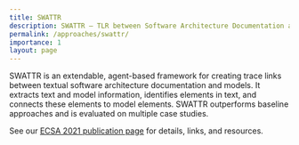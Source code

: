 ```yaml
---
title: SWATTR
description: SWATTR – TLR between Software Architecture Documentation and Software Architecture Models.
permalink: /approaches/swattr/
importance: 1
layout: page
---
```


SWATTR is an extendable, agent-based framework for creating trace links between textual software architecture documentation and models. It extracts text and model information, identifies elements in text, and connects these elements to model elements. SWATTR outperforms baseline approaches and is evaluated on multiple case studies.

See our [ECSA 2021 publication page](/c/ecsa21) for details, links, and resources.
